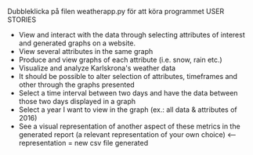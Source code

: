 Dubbleklicka på filen weatherapp.py för att köra programmet
USER STORIES
- View and interact with the data through selecting attributes of interest and generated graphs on a
website.
 - View several attributes in the same graph
 - Produce and view graphs of each attribute (i.e. snow, rain etc.)
 - Visualize and analyze Karlskrona's weather data
 - It should be possible to alter selection of attributes, timeframes and other through the graphs presented
 - Select a time interval between two days and have the data between those two days displayed in a graph
 - Select a year I want to view in the graph (ex.: all data & attributes of 2016)
 - See a visual representation of another aspect of these metrics in the generated report (a relevant
representation of your own choice) <-- representation = new csv file generated
